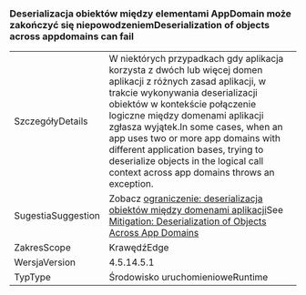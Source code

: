 ### <a name="deserialization-of-objects-across-appdomains-can-fail"></a><span data-ttu-id="700ea-101">Deserializacja obiektów między elementami AppDomain może zakończyć się niepowodzeniem</span><span class="sxs-lookup"><span data-stu-id="700ea-101">Deserialization of objects across appdomains can fail</span></span>

|   |   |
|---|---|
|<span data-ttu-id="700ea-102">Szczegóły</span><span class="sxs-lookup"><span data-stu-id="700ea-102">Details</span></span>|<span data-ttu-id="700ea-103">W niektórych przypadkach gdy aplikacja korzysta z dwóch lub więcej domen aplikacji z różnych zasad aplikacji, w trakcie wykonywania deserializacji obiektów w kontekście połączenie logiczne między domenami aplikacji zgłasza wyjątek.</span><span class="sxs-lookup"><span data-stu-id="700ea-103">In some cases, when an app uses two or more app domains with different application bases, trying to deserialize objects in the logical call context across app domains throws an exception.</span></span>|
|<span data-ttu-id="700ea-104">Sugestia</span><span class="sxs-lookup"><span data-stu-id="700ea-104">Suggestion</span></span>|<span data-ttu-id="700ea-105">Zobacz [ograniczenie: deserializacja obiektów między domenami aplikacji](~/docs/framework/migration-guide/mitigation-deserialization-of-objects-across-app-domains.md)</span><span class="sxs-lookup"><span data-stu-id="700ea-105">See [Mitigation: Deserialization of Objects Across App Domains](~/docs/framework/migration-guide/mitigation-deserialization-of-objects-across-app-domains.md)</span></span>|
|<span data-ttu-id="700ea-106">Zakres</span><span class="sxs-lookup"><span data-stu-id="700ea-106">Scope</span></span>|<span data-ttu-id="700ea-107">Krawędź</span><span class="sxs-lookup"><span data-stu-id="700ea-107">Edge</span></span>|
|<span data-ttu-id="700ea-108">Wersja</span><span class="sxs-lookup"><span data-stu-id="700ea-108">Version</span></span>|<span data-ttu-id="700ea-109">4.5.1</span><span class="sxs-lookup"><span data-stu-id="700ea-109">4.5.1</span></span>|
|<span data-ttu-id="700ea-110">Typ</span><span class="sxs-lookup"><span data-stu-id="700ea-110">Type</span></span>|<span data-ttu-id="700ea-111">Środowisko uruchomieniowe</span><span class="sxs-lookup"><span data-stu-id="700ea-111">Runtime</span></span>|

